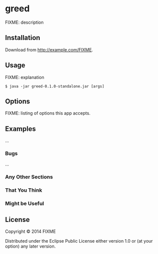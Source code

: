# greed

FIXME: description

## Installation

Download from http://example.com/FIXME.

## Usage

FIXME: explanation

    $ java -jar greed-0.1.0-standalone.jar [args]

## Options

FIXME: listing of options this app accepts.

## Examples

...

### Bugs

...

### Any Other Sections
### That You Think
### Might be Useful

## License

Copyright © 2014 FIXME

Distributed under the Eclipse Public License either version 1.0 or (at
your option) any later version.
